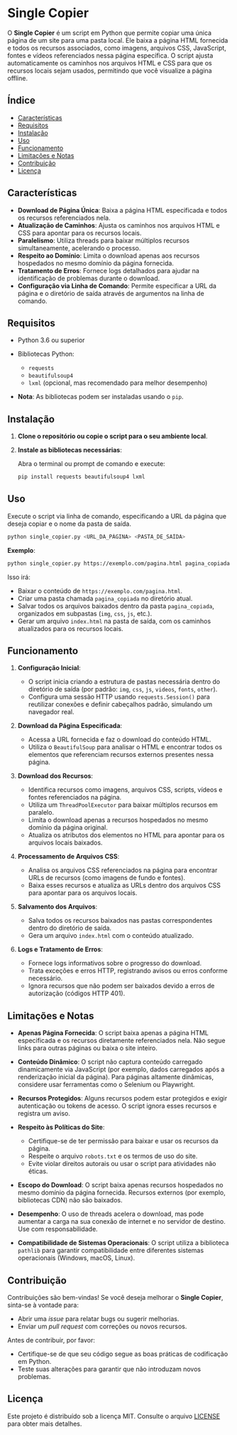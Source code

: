 # Single Copier

O **Single Copier** é um script em Python que permite copiar uma única página de um site para uma pasta local. Ele baixa a página HTML fornecida e todos os recursos associados, como imagens, arquivos CSS, JavaScript, fontes e vídeos referenciados nessa página específica. O script ajusta automaticamente os caminhos nos arquivos HTML e CSS para que os recursos locais sejam usados, permitindo que você visualize a página offline.

## Índice

- [Características](#características)
- [Requisitos](#requisitos)
- [Instalação](#instalação)
- [Uso](#uso)
- [Funcionamento](#funcionamento)
- [Limitações e Notas](#limitações-e-notas)
- [Contribuição](#contribuição)
- [Licença](#licença)

## Características

- **Download de Página Única**: Baixa a página HTML especificada e todos os recursos referenciados nela.
- **Atualização de Caminhos**: Ajusta os caminhos nos arquivos HTML e CSS para apontar para os recursos locais.
- **Paralelismo**: Utiliza threads para baixar múltiplos recursos simultaneamente, acelerando o processo.
- **Respeito ao Domínio**: Limita o download apenas aos recursos hospedados no mesmo domínio da página fornecida.
- **Tratamento de Erros**: Fornece logs detalhados para ajudar na identificação de problemas durante o download.
- **Configuração via Linha de Comando**: Permite especificar a URL da página e o diretório de saída através de argumentos na linha de comando.

## Requisitos

- Python 3.6 ou superior
- Bibliotecas Python:

  - `requests`
  - `beautifulsoup4`
  - `lxml` (opcional, mas recomendado para melhor desempenho)

- **Nota**: As bibliotecas podem ser instaladas usando o `pip`.

## Instalação

1. **Clone o repositório ou copie o script para o seu ambiente local**.

2. **Instale as bibliotecas necessárias**:

   Abra o terminal ou prompt de comando e execute:

   ```bash
   pip install requests beautifulsoup4 lxml
   ```

## Uso

Execute o script via linha de comando, especificando a URL da página que deseja copiar e o nome da pasta de saída.

```bash
python single_copier.py <URL_DA_PÁGINA> <PASTA_DE_SAÍDA>
```

**Exemplo**:

```bash
python single_copier.py https://exemplo.com/pagina.html pagina_copiada
```

Isso irá:

- Baixar o conteúdo de `https://exemplo.com/pagina.html`.
- Criar uma pasta chamada `pagina_copiada` no diretório atual.
- Salvar todos os arquivos baixados dentro da pasta `pagina_copiada`, organizados em subpastas (`img`, `css`, `js`, etc.).
- Gerar um arquivo `index.html` na pasta de saída, com os caminhos atualizados para os recursos locais.

## Funcionamento

1. **Configuração Inicial**:

   - O script inicia criando a estrutura de pastas necessária dentro do diretório de saída (por padrão: `img`, `css`, `js`, `videos`, `fonts`, `other`).
   - Configura uma sessão HTTP usando `requests.Session()` para reutilizar conexões e definir cabeçalhos padrão, simulando um navegador real.

2. **Download da Página Especificada**:

   - Acessa a URL fornecida e faz o download do conteúdo HTML.
   - Utiliza o `BeautifulSoup` para analisar o HTML e encontrar todos os elementos que referenciam recursos externos presentes nessa página.

3. **Download dos Recursos**:

   - Identifica recursos como imagens, arquivos CSS, scripts, vídeos e fontes referenciados na página.
   - Utiliza um `ThreadPoolExecutor` para baixar múltiplos recursos em paralelo.
   - Limita o download apenas a recursos hospedados no mesmo domínio da página original.
   - Atualiza os atributos dos elementos no HTML para apontar para os arquivos locais baixados.

4. **Processamento de Arquivos CSS**:

   - Analisa os arquivos CSS referenciados na página para encontrar URLs de recursos (como imagens de fundo e fontes).
   - Baixa esses recursos e atualiza as URLs dentro dos arquivos CSS para apontar para os arquivos locais.

5. **Salvamento dos Arquivos**:

   - Salva todos os recursos baixados nas pastas correspondentes dentro do diretório de saída.
   - Gera um arquivo `index.html` com o conteúdo atualizado.

6. **Logs e Tratamento de Erros**:

   - Fornece logs informativos sobre o progresso do download.
   - Trata exceções e erros HTTP, registrando avisos ou erros conforme necessário.
   - Ignora recursos que não podem ser baixados devido a erros de autorização (códigos HTTP 401).

## Limitações e Notas

- **Apenas Página Fornecida**: O script baixa apenas a página HTML especificada e os recursos diretamente referenciados nela. Não segue links para outras páginas ou baixa o site inteiro.

- **Conteúdo Dinâmico**: O script não captura conteúdo carregado dinamicamente via JavaScript (por exemplo, dados carregados após a renderização inicial da página). Para páginas altamente dinâmicas, considere usar ferramentas como o Selenium ou Playwright.

- **Recursos Protegidos**: Alguns recursos podem estar protegidos e exigir autenticação ou tokens de acesso. O script ignora esses recursos e registra um aviso.

- **Respeito às Políticas do Site**:

  - Certifique-se de ter permissão para baixar e usar os recursos da página.
  - Respeite o arquivo `robots.txt` e os termos de uso do site.
  - Evite violar direitos autorais ou usar o script para atividades não éticas.

- **Escopo do Download**: O script baixa apenas recursos hospedados no mesmo domínio da página fornecida. Recursos externos (por exemplo, bibliotecas CDN) não são baixados.

- **Desempenho**: O uso de threads acelera o download, mas pode aumentar a carga na sua conexão de internet e no servidor de destino. Use com responsabilidade.

- **Compatibilidade de Sistemas Operacionais**: O script utiliza a biblioteca `pathlib` para garantir compatibilidade entre diferentes sistemas operacionais (Windows, macOS, Linux).

## Contribuição

Contribuições são bem-vindas! Se você deseja melhorar o **Single Copier**, sinta-se à vontade para:

- Abrir uma *issue* para relatar bugs ou sugerir melhorias.
- Enviar um *pull request* com correções ou novos recursos.

Antes de contribuir, por favor:

- Certifique-se de que seu código segue as boas práticas de codificação em Python.
- Teste suas alterações para garantir que não introduzam novos problemas.

## Licença

Este projeto é distribuído sob a licença MIT. Consulte o arquivo [LICENSE](LICENSE) para obter mais detalhes.

